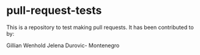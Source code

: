 # pull-request-tests

This is a repository to test making pull requests. It has been contributed to by:

Gillian Wenhold
Jelena Durovic- Montenegro